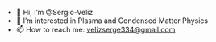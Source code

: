 - 👋 Hi, I’m @Sergio-Veliz
- 👀 I’m interested in Plasma and Condensed Matter Physics
- 📫 How to reach me: velizserge334@gmail.com
